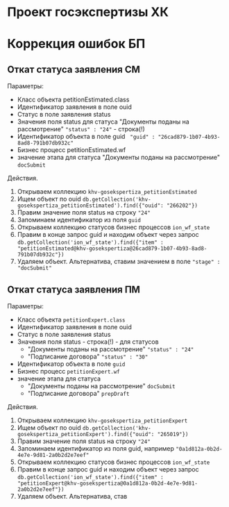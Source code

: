 # Проект госэкспертизы ХК



# Коррекция ошибок БП

## Откат статуса заявления СМ

Параметры:
* Класс объекта petitionEstimated.class
* Идентификатор заявления в поле ouid
* Статус в поле заявления status
* Значения поля status для статуса "Документы поданы на рассмотрение" `"status" : "24"` - строка(!)
* Идентификатор объекта в поле guid ` "guid" : "26cad879-1b07-4b93-8ad8-791b07db932c"`
* Бизнес процесс petitionEstimated.wf
* значение этапа для статуса "Документы поданы на рассмотрение" `docSubmit`

Действия.
1. Открываем коллекцию `khv-gosekspertiza_petitionEstimated`
2. Ищем объект по ouid `db.getCollection('khv-gosekspertiza_petitionEstimated').find({"ouid": "266202"})`
3. Правим значение поля status на строку `"24"`
4. Запоминаем идентификатор из поля `guid`
5. Открываем коллекцию статусов бизнес процессов `ion_wf_state`
6. Правим в конце запрос guid и находим объект через запрос
 `db.getCollection('ion_wf_state').find({"item" : "petitionEstimated@khv-gosekspertiza@26cad879-1b07-4b93-8ad8-791b07db932c"})`
7. Удаляем объект. Альтернатива, ставим значением в поле  `"stage" : "docSubmit"`


## Откат статуса заявления ПМ
Параметры:
* Класс объекта `petitionExpert.class`
* Идентификатор заявления в поле ouid
* Статус в поле заявления status
* Значения поля status - строка(!) - для статусов
  * "Документы поданы на рассмотрение" `"status" : "24"` 
  * "Подписание договора" `"status" : "30"` 
* Идентификатор объекта в поле `guid`
* Бизнес процесс `petitionExpert.wf`
* значение этапа для статуса
  * "Документы поданы на рассмотрение" `docSubmit`
  * "Подписание договора" `prepDraft`

Действия.
1. Открываем коллекцию `khv-gosekspertiza_petitionExpert`
2. Ищем объект по ouid `db.getCollection('khv-gosekspertiza_petitionExpert').find({"ouid": "265019"})`
3. Правим значение поля status на строку `"24"`
4. Запоминаем идентификатор из поля guid, например `"0a1d812a-0b2d-4e7e-9d81-2a0b2d2e7eef"`
5. Открываем коллекцию статусов бизнес процессов `ion_wf_state`
6. Правим в конце запрос guid и находим объект через запрос
 `db.getCollection('ion_wf_state').find({"item" : "petitionExpert@khv-gosekspertiza@0a1d812a-0b2d-4e7e-9d81-2a0b2d2e7eef"})`
7. Удаляем объект. Альтернатива, став
